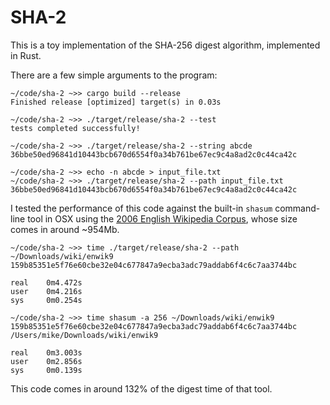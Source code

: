 # SHA-2
This is a toy implementation of the SHA-256 digest algorithm, implemented in Rust.

There are a few simple arguments to the program:

    ~/code/sha-2 ~>> cargo build --release
    Finished release [optimized] target(s) in 0.03s

    ~/code/sha-2 ~>> ./target/release/sha-2 --test
    tests completed successfully!

    ~/code/sha-2 ~>> ./target/release/sha-2 --string abcde
    36bbe50ed96841d10443bcb670d6554f0a34b761be67ec9c4a8ad2c0c44ca42c

    ~/code/sha-2 ~>> echo -n abcde > input_file.txt
    ~/code/sha-2 ~>> ./target/release/sha-2 --path input_file.txt
    36bbe50ed96841d10443bcb670d6554f0a34b761be67ec9c4a8ad2c0c44ca42c

I tested the performance of this code against the built-in `shasum` command-line tool in OSX using the [2006 English Wikipedia Corpus](http://mattmahoney.net/dc/textdata.html), whose size comes in around ~954Mb.

    ~/code/sha-2 ~>> time ./target/release/sha-2 --path ~/Downloads/wiki/enwik9
    159b85351e5f76e60cbe32e04c677847a9ecba3adc79addab6f4c6c7aa3744bc

    real	0m4.472s
    user	0m4.216s
    sys	    0m0.254s

    ~/code/sha-2 ~>> time shasum -a 256 ~/Downloads/wiki/enwik9
    159b85351e5f76e60cbe32e04c677847a9ecba3adc79addab6f4c6c7aa3744bc  /Users/mike/Downloads/wiki/enwik9

    real	0m3.003s
    user	0m2.856s
    sys	    0m0.139s

This code comes in around 132% of the digest time of that tool.    